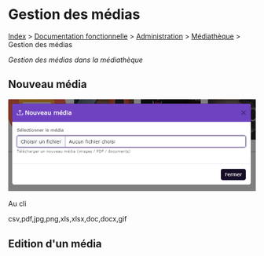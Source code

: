 # Gestion des médias

[Index](../../../../../index.md) > [Documentation fonctionnelle](../../../index.md) > [Administration](../../index.md) > [Médiathèque](mediatheque.md) > Gestion des médias

*Gestion des médias dans la médiathèque*

## Nouveau média
![Nouveau dossier](../../files/mediatheque/modale_new_media.png)

Au cli

csv,pdf,jpg,png,xls,xlsx,doc,docx,gif

## Edition d'un média